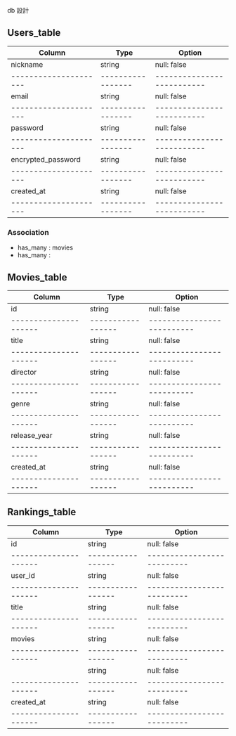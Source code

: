 db 設計

## Users_table

| Column                | Type              | Option                     |
| --------------------- | ----------------- | -------------------------- |
| nickname              | string            | null: false                |
| --------------------- | ----------------- | -------------------------- |
| email                 | string            | null: false                |
| --------------------- | ----------------- | -------------------------- |
| password              | string            | null: false                |
| --------------------- | ----------------- | -------------------------- |
| encrypted_password    | string            | null: false                |
| --------------------- | ----------------- | -------------------------- |
| created_at            | string            | null: false                |
| --------------------- | ----------------- | -------------------------- |

### Association

- has_many : movies
- has_many :

## Movies_table

| Column                | Type              | Option                     |
| --------------------- | ----------------- | -------------------------- |
| id                    | string            | null: false                |
| --------------------- | ----------------- | -------------------------- |
| title                 | string            | null: false                |
| --------------------- | ----------------- | -------------------------- |
| director              | string            | null: false                |
| --------------------- | ----------------- | -------------------------- |
| genre                 | string            | null: false                |
| --------------------- | ----------------- | -------------------------- |
| release_year          | string            | null: false                |
| --------------------- | ----------------- | -------------------------- |
| created_at            | string            | null: false                |
| --------------------- | ----------------- | -------------------------- |

## Rankings_table

| Column                | Type              | Option                     |
| --------------------- | ----------------- | -------------------------- |
| id                    | string            | null: false                |
| --------------------- | ----------------- | -------------------------- |
| user_id               | string            | null: false                |
| --------------------- | ----------------- | -------------------------- |
| title                 | string            | null: false                |
| --------------------- | ----------------- | -------------------------- |
| movies                | string            | null: false                |
| --------------------- | ----------------- | -------------------------- |
|                       | string            | null: false                |
| --------------------- | ----------------- | -------------------------- |
| created_at            | string            | null: false                |
| --------------------- | ----------------- | -------------------------- |
